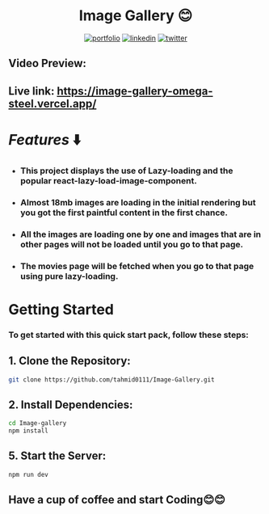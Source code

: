 # <div align="center"> Image Gallery 😊</div>

<div align="center">
  
  [![portfolio](https://img.shields.io/badge/my_portfolio-FFFF00?style=for-the-badge&logo=ko-fi&logoColor=black)](https://animated-portfolio-green-one.vercel.app/)     [![linkedin](https://img.shields.io/badge/linkedin-0A66C2?style=for-the-badge&logo=linkedin&logoColor=white)](https://www.linkedin.com/in/tahmid-emam/)
  [![twitter](https://img.shields.io/badge/twitter-1DA1F2?style=for-the-badge&logo=twitter&logoColor=white)](https://x.com/tahmid_emam)
  
</div>

## <div>Video Preview: </div>

## <div>Live link: https://image-gallery-omega-steel.vercel.app/</div>

# _Features_ ⬇️

- ### This project displays the use of Lazy-loading and the popular react-lazy-load-image-component.

- ### Almost 18mb images are loading in the initial rendering but you got the first paintful content in the first chance.

- ### All the images are loading one by one and images that are in other pages will not be loaded until you go to that page.

- ### The movies page will be fetched when you go to that page using pure lazy-loading.

# Getting Started

### To get started with this quick start pack, follow these steps:

## 1. Clone the Repository:

```bash
git clone https://github.com/tahmid0111/Image-Gallery.git
```

## 2. Install Dependencies:

```bash
cd Image-gallery
npm install
```

## 5. Start the Server:

```bash
npm run dev
```

## Have a cup of coffee and start Coding😊😊
